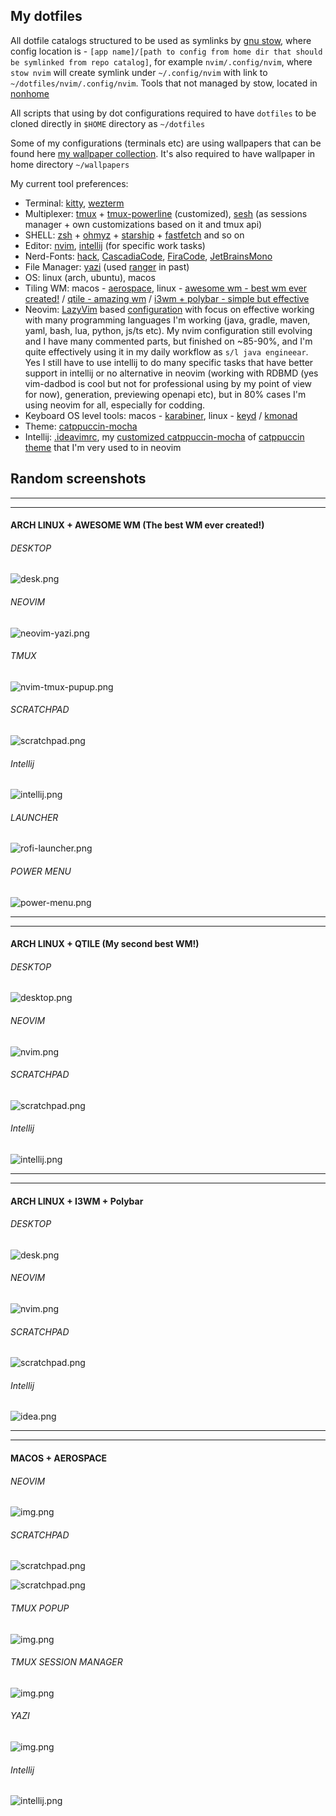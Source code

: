 ## My dotfiles

All dotfile catalogs structured to be used as symlinks by [gnu stow](https://www.gnu.org/software/stow/), where config location is - `[app name]/[path to config from home dir that should be symlinked from repo catalog]`, for example `nvim/.config/nvim`, where `stow nvim` will create symlink under `~/.config/nvim` with link to `~/dotfiles/nvim/.config/nvim`. Tools that not managed by stow, located in [nonhome](nonhome)

All scripts that using by dot configurations required to have `dotfiles` to be cloned directly in `$HOME` directory as `~/dotfiles`

Some of my configurations (terminals etc) are using wallpapers that can be found here [my wallpaper collection](https://gitlab.com/Serhii.Dudar1/wallpapers).
It's also required to have wallpaper in home directory `~/wallpapers`

My current tool preferences:

- Terminal: [kitty](kitty), [wezterm](wezterm)
- Multiplexer: [tmux](tmux) + [tmux-powerline](tmux/.tmux/plugins/tmux-powerline) (customized), [sesh](https://github.com/joshmedeski/sesh) (as sessions manager + own customizations based on it and tmux api)
- SHELL: [zsh](zsh) + [ohmyz](https://ohmyz.sh/) + [starship](https://starship.rs/) + [fastfetch](https://github.com/fastfetch-cli/fastfetch) and so on
- Editor: [nvim](nvim), [intellij](idea) (for specific work tasks)
- Nerd-Fonts: [hack](https://www.programmingfonts.org/#hack), [CascadiaCode](https://www.programmingfonts.org/#cascadia-code), [FiraCode](https://www.programmingfonts.org/#firacode), [JetBrainsMono](https://www.programmingfonts.org/#jetbrainsmono)
- File Manager: [yazi](yazi) (used [ranger](ranger) in past)
- OS: linux (arch, ubuntu), macos
- Tiling WM: macos - [aerospace](https://github.com/nikitabobko/AeroSpace), linux - [awesome wm - best wm ever created!](https://awesomewm.org/index.html) / [qtile - amazing wm](https://qtile.org/) / [i3wm + polybar - simple but effective](https://i3wm.org/)
- Neovim: [LazyVim](https://www.lazyvim.org/) based [configuration](nvim/.config/nvim) with focus on effective working with many programming languages I'm working (java, gradle, maven, yaml, bash, lua, python, js/ts etc). My nvim configuration still evolving and I have many commented parts, but finished on ~85-90%, and I'm quite effectively using it in my daily workflow as `s/l java engineear`. Yes I still have to use intellij to do many specific tasks that have better support in intellij or no alternative in neovim (working with RDBMD (yes vim-dadbod is cool but not for professional using by my point of view for now), generation, previewing openapi etc), but in 80% cases I'm using neovim for all, especially for codding.
- Keyboard OS level tools: macos - [karabiner](karabiner), linux - [keyd](nonhome/keyd) / [kmonad](nonhome/kmonad)
- Theme: [catppuccin-mocha](https://github.com/catppuccin/nvim)
- Intellij: [.ideavimrc](idea/.ideavimrc), my [customized catppuccin-mocha](idea/Catppuccin_Mocha.icls) of [catppuccin theme](https://github.com/catppuccin/jetbrains) that I'm very used to in neovim

## Random screenshots

---

---

#### ARCH LINUX + AWESOME WM (The best WM ever created!)

###### DESKTOP
![desk.png](images/awesome/desk.png)

###### NEOVIM
![neovim-yazi.png](images/awesome/neovim-yazi.png)

###### TMUX
![nvim-tmux-pupup.png](images/awesome/nvim-tmux-pupup.png)

###### SCRATCHPAD
![scratchpad.png](images/awesome/scratchpad.png)

###### Intellij
![intellij.png](images/awesome/intellij.png)

###### LAUNCHER
![rofi-launcher.png](images/awesome/rofi-launcher.png)

###### POWER MENU
![power-menu.png](images/awesome/power-menu.png)

---

---

#### ARCH LINUX + QTILE (My second best WM!)

###### DESKTOP
![desktop.png](images/qtile/desktop.png)

###### NEOVIM
![nvim.png](images/qtile/nvim.png)

###### SCRATCHPAD
![scratchpad.png](images/qtile/scratchpad.png)

###### Intellij
![intellij.png](images/qtile/intellij.png)

---

---

#### ARCH LINUX + I3WM + Polybar

###### DESKTOP

![desk.png](images/i3wm/desk.png)

###### NEOVIM

![nvim.png](images/i3wm/nvim.png)

###### SCRATCHPAD

![scratchpad.png](images/i3wm/scratchpad.png)

###### Intellij

![idea.png](images/i3wm/idea.png)

---

---

#### MACOS + AEROSPACE

###### NEOVIM

![img.png](images/mac/nvim.png)

###### SCRATCHPAD

![scratchpad.png](images/mac/scratchpad_iterm.png)

![scratchpad.png](images/mac/scratchpad_music.png)

###### TMUX POPUP

![img.png](images/mac/tmux_popup.png)

###### TMUX SESSION MANAGER

![img.png](images/mac/tmux_session_manager.png)

###### YAZI

![img.png](images/mac/yazi.png)

###### Intellij

![intellij.png](images/mac/intellij.png)

